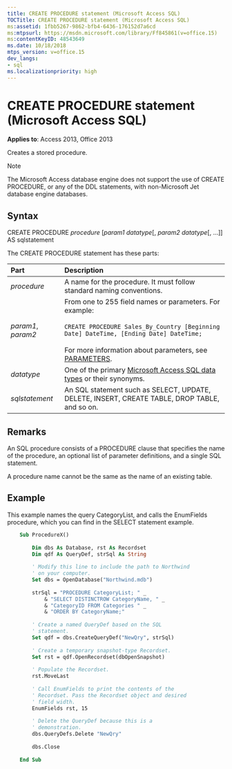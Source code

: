 ```yaml
---
title: CREATE PROCEDURE statement (Microsoft Access SQL)
TOCTitle: CREATE PROCEDURE statement (Microsoft Access SQL)
ms:assetid: 1fbb5267-9862-bfb4-6436-176152d7a6cd
ms:mtpsurl: https://msdn.microsoft.com/library/Ff845861(v=office.15)
ms:contentKeyID: 48543649
ms.date: 10/18/2018
mtps_version: v=office.15
dev_langs:
- sql
ms.localizationpriority: high
---
```


# CREATE PROCEDURE statement (Microsoft Access SQL)

**Applies to**: Access 2013, Office 2013 

Creates a stored procedure.

> [!NOTE]
> The Microsoft Access database engine does not support the use of CREATE PROCEDURE, or any of the DDL statements, with non-Microsoft Jet database engine databases.

## Syntax

CREATE PROCEDURE *procedure* \[*param1 datatype*\[, *param2 datatype*\[, …\]\] AS sqlstatement

The CREATE PROCEDURE statement has these parts:

|Part|Description|
|:---|:----------|
|*procedure*|A name for the procedure. It must follow standard naming conventions.|
|*param1*, *param2*|From one to 255 field names or parameters. For example:<br/><br/>`CREATE PROCEDURE Sales_By_Country [Beginning Date] DateTime, [Ending Date] DateTime;`<br/><br/>For more information about parameters, see [PARAMETERS](parameters-declaration-microsoft-access-sql.md).|
|*datatype*|One of the primary [Microsoft Access SQL data types](sql-data-types.md) or their synonyms.|
|*sqlstatement*|An SQL statement such as SELECT, UPDATE, DELETE, INSERT, CREATE TABLE, DROP TABLE, and so on.|


## Remarks

An SQL procedure consists of a PROCEDURE clause that specifies the name of the procedure, an optional list of parameter definitions, and a single SQL statement.

A procedure name cannot be the same as the name of an existing table.

## Example

This example names the query CategoryList, and calls the EnumFields procedure, which you can find in the SELECT statement example.

```vb
    Sub ProcedureX() 
     
        Dim dbs As Database, rst As Recordset 
        Dim qdf As QueryDef, strSql As String 
         
        ' Modify this line to include the path to Northwind 
        ' on your computer. 
        Set dbs = OpenDatabase("Northwind.mdb") 
         
        strSql = "PROCEDURE CategoryList; " _ 
            & "SELECT DISTINCTROW CategoryName, " _ 
            & "CategoryID FROM Categories " _ 
            & "ORDER BY CategoryName;" 
         
        ' Create a named QueryDef based on the SQL 
        ' statement. 
        Set qdf = dbs.CreateQueryDef("NewQry", strSql) 
     
        ' Create a temporary snapshot-type Recordset. 
        Set rst = qdf.OpenRecordset(dbOpenSnapshot) 
     
        ' Populate the Recordset. 
        rst.MoveLast 
                 
        ' Call EnumFields to print the contents of the  
        ' Recordset. Pass the Recordset object and desired 
        ' field width. 
        EnumFields rst, 15 
         
        ' Delete the QueryDef because this is a 
        ' demonstration. 
        dbs.QueryDefs.Delete "NewQry" 
         
        dbs.Close 
     
    End Sub
```
